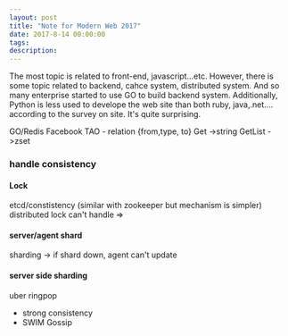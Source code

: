 ```yaml
---
layout: post
title: "Note for Modern Web 2017"
date: 2017-8-14 00:00:00
tags: 
description: 
---
```


The most topic is related to front-end, javascript...etc. However, there is some topic related to backend, cahce system, distributed system. And so many enterprise started to use GO to build backend system. Additionally, Python is less used to develope the web site than both ruby, java,.net.... according to the survey on site. It's quite surprising.


GO/Redis
Facebook TAO - relation {from,type, to}
Get ->string
GetList ->zset

### handle consistency
#### Lock
etcd/constistency (similar with zookeeper but mechanism is simpler)
distributed lock can't handle => 
#### server/agent shard
sharding -> if shard down, agent can't update 
#### server side sharding
uber ringpop 
- strong consistency
- SWIM Gossip 